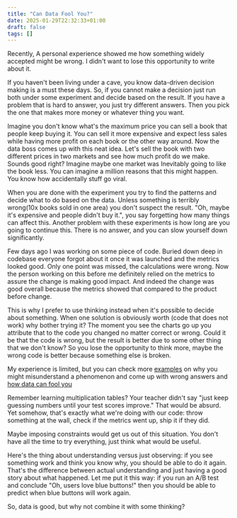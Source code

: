 ```yaml
---
title: "Can Data Fool You?"
date: 2025-01-29T22:32:33+01:00
draft: false
tags: []
---
```


Recently, A personal experience showed me how something widely accepted might be wrong.
I didn't want to lose this opportunity to write about it.

If you haven't been living under a cave, you know data-driven decision making is a must these days.
So, if you cannot make a decision just run both under some experiment and decide based on the result.
If you have a problem that is hard to answer, you just try different answers.
Then you pick the one that makes more money or whatever thing you want.

Imagine you don't know what's the maximum price you can sell a book that people keep buying it.
You can sell it more expensive and expect less sales while having more profit on each book or the other way around.
Now the data boss comes up with this neat idea.
Let's sell the book with two different prices in two markets and see how much profit do we make.
Sounds good right?
Imagine maybe one market was Inevitably going to like the book less.
You can imagine a million reasons that this might happen.
You know how accidentally stuff go viral.

When you are done with the experiment you try to find the patterns and decide what to do based on the data.
Unless something is terribly wrong(10x books sold in one area) you don't suspect the result.
"Oh, maybe it's expensive and people didn't buy it.", you say forgetting how many things can affect this.
Another problem with these experiments is how long are you going to continue this. There is no answer, and you can slow yourself down significantly.

Few days ago I was working on some piece of code.
Buried down deep in codebase everyone forgot about it once it was launched and the metrics looked good.
Only one point was missed, the calculations were wrong.
Now the person working on this before me definitely relied on the metrics to assure the change is making good impact.
And indeed the change was good overall because the metrics showed that compared to the product before change.

This is why I prefer to use thinking instead when it's possible to decide about something.
When one solution is obviously worth (code that does not work) why bother trying it?
The moment you see the charts go up you attribute that to the code you changed no matter correct or wrong.
Could it be that the code is wrong, but the result is better due to some other thing that we don't know?
So you lose the opportunity to think more, maybe the wrong code is better because something else is broken.

My experience is limited, but you can check more [examples](https://www.goodreads.com/book/show/13530973-antifragile) on why you might misunderstand a phenomenon and come up with wrong answers and [how data can fool you](https://www.youtube.com/watch?v=QBe8lJdpvDU)

Remember learning multiplication tables?
Your teacher didn't say "just keep guessing numbers until your test scores improve."
That would be absurd. Yet somehow, that's exactly what we're doing with our code: throw something at the wall, check if the metrics went up, ship it if they did.

Maybe imposing constraints would get us out of this situation. You don't have all the time to try everything, just think what would be useful.

Here's the thing about understanding versus just observing: if you see something work and think you know why, you should be able to do it again.
That's the difference between actual understanding and just having a good story about what happened.
Let me put it this way: if you run an A/B test and conclude "Oh, users love blue buttons!" then you should be able to predict when blue buttons will work again.

So, data is good, but why not combine it with some thinking?
